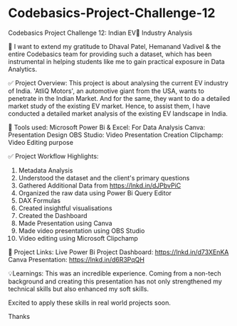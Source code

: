 # Codebasics-Project-Challenge-12

Codebasics Project Challenge 12: Indian EV🚗 Industry Analysis 

🙌 I want to extend my gratitude to Dhaval Patel, Hemanand Vadivel & the entire Codebasics team for providing such a dataset, which has been instrumental in helping students like me to gain practical exposure in Data Analytics.

✅ Project Overview:
This project is about analysing the current EV industry of India. 'AtliQ Motors', an automotive giant from the USA, wants to penetrate in the Indian Market. And for the same, they want to do a detailed market study of the existing EV market.
Hence, to assist them, I have conducted a detailed market analysis of the existing EV landscape in India.


🌟 Tools used:
Microsoft Power Bi & Excel: For Data Analysis
Canva: Presentation Design
OBS Studio: Video Presentation Creation
Clipchamp: Video Editing purpose


✅ Project Workflow Highlights:
1. Metadata Analysis 
2. Understood the dataset and the client's primary questions
3. Gathered Additional Data from https://lnkd.in/dJPbvPiC
4. Organized the raw data using Power Bi Query Editor 
5. DAX Formulas
6. Created insightful visualisations
7. Created the Dashboard 
8. Made Presentation using Canva
9. Made video presentation using OBS Studio
10. Video editing using Microsoft Clipchamp 


🔗 Project Links:
Live Power Bi Project Dashboard: https://lnkd.in/d73XEnKA
Canva Presentation: https://lnkd.in/d6R3PqQH


💡Learnings: This was an incredible experience. Coming from a non-tech background and creating this presentation has not only strengthened my technical skills but also enhanced my soft skills.

Excited to apply these skills in real world projects soon.

Thanks

